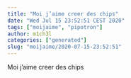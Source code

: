 ```yaml
---
title: "Moi j’aime creer des chips"
date: "Wed Jul 15 23:52:51 CEST 2020"
tags: ["moijaime", "pipotron"]
author: m1ch3l
categories: ["generated"]
slug: "moijaime/2020-07-15-23:52:51"
---
```


Moi j’aime creer des chips
